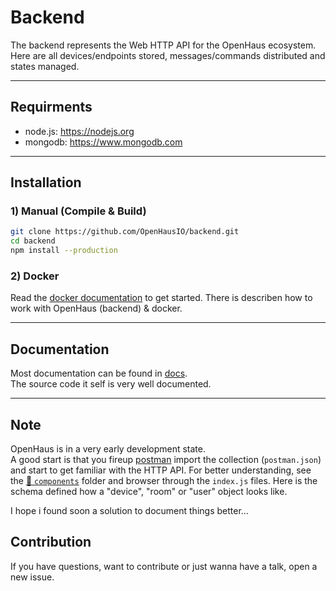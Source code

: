 # Backend
The backend represents the Web HTTP API for the OpenHaus ecosystem.
Here are all devices/endpoints stored, messages/commands distributed and states managed.

---

## Requirments
- node.js: https://nodejs.org
- mongodb: https://www.mongodb.com

---

## Installation

### 1) Manual (Compile & Build)
```sh
git clone https://github.com/OpenHausIO/backend.git
cd backend
npm install --production
```

### 2) Docker
Read the [docker documentation](./docs/DOCKER.md) to get started.
There is describen how to work with OpenHaus (backend) & docker.

---

## Documentation
Most documentation can be found in [docs](./docs).<br />
The source code it self is very well documented.

---

## Note
OpenHaus is in a very early development state.<br />
A good start is that you fireup [postman](https://www.postman.com/) import the collection (`postman.json`) and start to get familiar with the HTTP API. For better understanding, see the [📁 `components`](./components) folder and browser through the `index.js` files. Here is the schema defined how a "device", "room" or "user" object looks like.

I hope i found soon a solution to document things better...

## Contribution
If you have questions, want to contribute or just wanna have a talk, open a new issue.